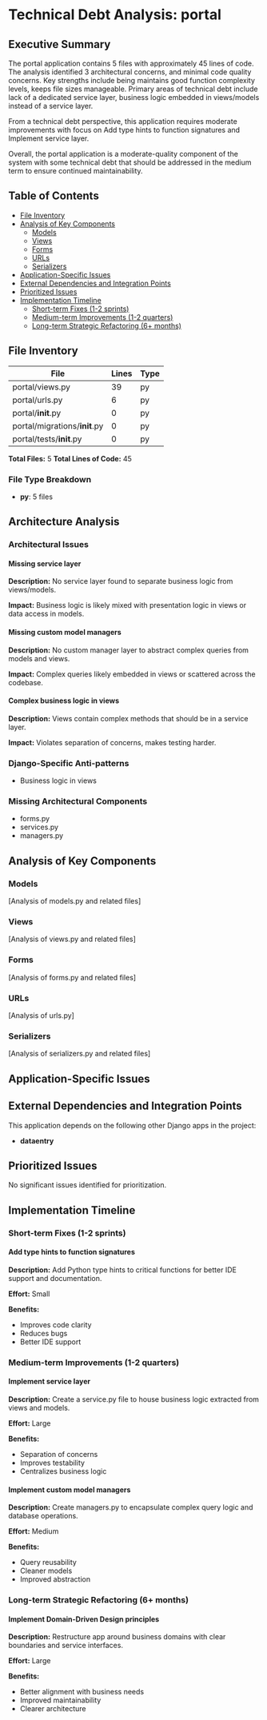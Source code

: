 # Technical Debt Analysis: portal

## Executive Summary

The portal application contains 5 files with approximately 45 lines of code. The analysis identified 3 architectural concerns, and minimal code quality concerns. Key strengths include being maintains good function complexity levels, keeps file sizes manageable. Primary areas of technical debt include lack of a dedicated service layer, business logic embedded in views/models instead of a service layer. 

From a technical debt perspective, this application requires moderate improvements with focus on Add type hints to function signatures and Implement service layer. 

Overall, the portal application is a moderate-quality component of the system with some technical debt that should be addressed in the medium term to ensure continued maintainability.

## Table of Contents

- [File Inventory](#file-inventory)
- [Analysis of Key Components](#analysis-of-key-components)
  - [Models](#models)
  - [Views](#views)
  - [Forms](#forms)
  - [URLs](#urls)
  - [Serializers](#serializers)
- [Application-Specific Issues](#application-specific-issues)
- [External Dependencies and Integration Points](#external-dependencies-and-integration-points)
- [Prioritized Issues](#prioritized-issues)
- [Implementation Timeline](#implementation-timeline)
  - [Short-term Fixes (1-2 sprints)](#short-term-fixes-1-2-sprints)
  - [Medium-term Improvements (1-2 quarters)](#medium-term-improvements-1-2-quarters)
  - [Long-term Strategic Refactoring (6+ months)](#long-term-strategic-refactoring-6-months)

## File Inventory

| File | Lines | Type |
|------|-------|------|
| portal/views.py | 39 | py |
| portal/urls.py | 6 | py |
| portal/__init__.py | 0 | py |
| portal/migrations/__init__.py | 0 | py |
| portal/tests/__init__.py | 0 | py |

**Total Files:** 5
**Total Lines of Code:** 45

### File Type Breakdown

- **py**: 5 files


## Architecture Analysis

### Architectural Issues

#### Missing service layer

**Description:** No service layer found to separate business logic from views/models.

**Impact:** Business logic is likely mixed with presentation logic in views or data access in models.

#### Missing custom model managers

**Description:** No custom manager layer to abstract complex queries from models and views.

**Impact:** Complex queries likely embedded in views or scattered across the codebase.

#### Complex business logic in views

**Description:** Views contain complex methods that should be in a service layer.

**Impact:** Violates separation of concerns, makes testing harder.

### Django-Specific Anti-patterns

- Business logic in views

### Missing Architectural Components

- forms.py
- services.py
- managers.py

## Analysis of Key Components

### Models

[Analysis of models.py and related files]

### Views

[Analysis of views.py and related files]

### Forms

[Analysis of forms.py and related files]

### URLs

[Analysis of urls.py]

### Serializers

[Analysis of serializers.py and related files]

## Application-Specific Issues



## External Dependencies and Integration Points

This application depends on the following other Django apps in the project:

- **dataentry**


## Prioritized Issues

No significant issues identified for prioritization.


## Implementation Timeline

### Short-term Fixes (1-2 sprints)

#### Add type hints to function signatures

**Description:** Add Python type hints to critical functions for better IDE support and documentation.

**Effort:** Small

**Benefits:**
- Improves code clarity
- Reduces bugs
- Better IDE support

### Medium-term Improvements (1-2 quarters)

#### Implement service layer

**Description:** Create a service.py file to house business logic extracted from views and models.

**Effort:** Large

**Benefits:**
- Separation of concerns
- Improves testability
- Centralizes business logic

#### Implement custom model managers

**Description:** Create managers.py to encapsulate complex query logic and database operations.

**Effort:** Medium

**Benefits:**
- Query reusability
- Cleaner models
- Improved abstraction

### Long-term Strategic Refactoring (6+ months)

#### Implement Domain-Driven Design principles

**Description:** Restructure app around business domains with clear boundaries and service interfaces.

**Effort:** Large

**Benefits:**
- Better alignment with business needs
- Improved maintainability
- Clearer architecture


